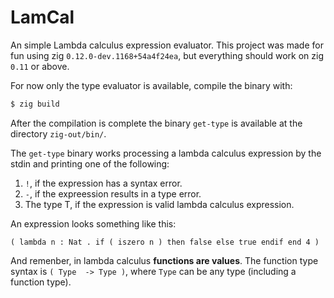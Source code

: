 # LamCal

An simple Lambda calculus expression evaluator. This project was made for fun
using zig `0.12.0-dev.1168+54a4f24ea`, but everything should work on 
zig `0.11` or above.

For now only the type evaluator is available, compile the binary
with:

```bash
$ zig build
```

After the compilation is complete the binary `get-type` is available at the
directory `zig-out/bin/`.

The `get-type` binary works processing a lambda calculus expression by the
stdin and printing one of the following:

1. `!`, if the expression has a syntax error.
2. `-`, if the expreession results in a type error.
3. The type T, if the expression is valid lambda calculus expression.

An expression looks something like this:

```
( lambda n : Nat . if ( iszero n ) then false else true endif end 4 )
```

And remenber, in lambda calculus **functions are values**. The function  type
syntax is `( Type  -> Type )`, where `Type` can be any type
(including a function type).
